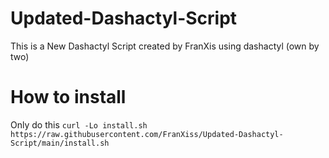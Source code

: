 # Updated-Dashactyl-Script
This is a New Dashactyl Script created by FranXis using dashactyl (own by two) 

# How to install
Only do this
``curl -Lo install.sh https://raw.githubusercontent.com/FranXiss/Updated-Dashactyl-Script/main/install.sh``

